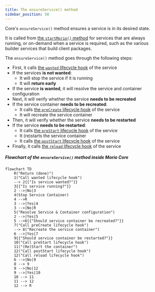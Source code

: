 ```yaml
---
title: The ensureService() method
sidebar_position: 50
---
```


Core's `ensureService()` method ensures a service is in its desired state.

It is called from [the `startMorio()` method](/docs/guides/core/startmorio) for
services that are always running, or on-demand when a service is required, such
as the various builder services that build client packages.

The `ensureService()` method goes through the following steps:

- First, it calls [the `wanted` lifecycle hook](/docs/reference/services/core/hooks/wanted) of the service
- If the services __is not wanted__:
  - It will stop the service if it is running
  - It will __return early__
- If the service __is wanted__, it will resolve the service and container configuration
- Next, it will verify whether the service __needs to be recreated__
- If the service container __needs to be recreated__:
  - It calls [the `preCreate` lifecycle hook](/docs/reference/services/core/hooks/precreate) of the service
  - It will recreate the service container
- Then, it will verify whether the service __needs to be restarted__
- If the service __needs to be restarted__:
  - It calls [the `preStart` lifecycle hook](/docs/reference/services/core/hooks/prestart) of the service
  - It (re)starts the service container
  - It calls [the `postStart` lifecycle hook](/docs/reference/services/core/hooks/poststart) of the service
- Finally, it calls [the `reload` lifecycle hook](/docs/reference/services/core/hooks/reload) of the service

##### Flowchart of the `ensureService()` method inside Morio Core

```mermaid
flowchart TD
    R("Return (done)")
    1("Call wanted lifecycle hook")
    --> 2{{"Is service wanted?"}}
    3{{"Is service running?"}}
    2 -->|No|3 
    4(Stop Service Container)
    4 -->R
    3 -->|Yes|4
    3 -->|No|R
    5("Resolve Service & Container configuration")
    2 -->|Yes|5 
    5 -->6{{"Should service container be recreated?"}}
    7("Call preCreate lifecycle hook")
    --> 8("Recreate the service container")
    6 -->|Yes|7
    9{{"Should service container be restarted?"}}
    10("Call preStart lifecycle hook")
    11("(Re)Start the container")
    12("Call postStart lifecycle hook")
    12("Call reload lifecycle hook")
    6 -->|No|9
    8 --> 9
    9 -->|No|12
    9 -->|Yes|10
    10 --> 11
    11 --> 12
    12 --> R
```
